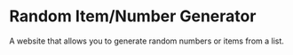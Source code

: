 # Random Item/Number Generator
A website that allows you to generate random numbers or items from a list.
